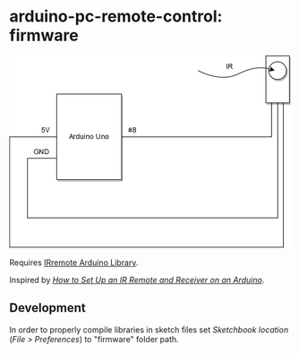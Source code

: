 # arduino-pc-remote-control: firmware

![Circuit](./doc/pc-only-circuit.png)

Requires [IRremote Arduino Library](http://z3t0.github.io/Arduino-IRremote/).

Inspired by *[How to Set Up an IR Remote and Receiver on an Arduino](http://www.circuitbasics.com/arduino-ir-remote-receiver-tutorial/)*.

## Development

In order to properly compile libraries in sketch files set _Sketchbook location_ (_File > Preferences_) to "firmware" folder path.
